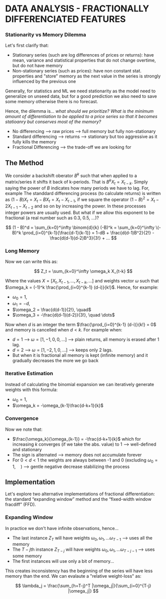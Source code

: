 # DATA ANALYSIS - FRACTIONALLY DIFFERENCIATED FEATURES

### Stationarity vs Memory Dilemma

Let's first clarify that:

- Stationary series (such are log differences of prices or returns): have mean, variance and statistical properties that do not change overtime, but do not have memory
- Non-stationary series (such as prices): have non constant stat. properties and "store" memory as the next value in the series is strongly influenced by the previous one

Generally, for statistics and ML we need stationarity as the model need to generalize on unseed data, but for a good prediction we also need to save some memory otherwise there is no forecast.

Hence, the dilemma is... *what should we prioritize? What is the minimum amount of differentiation to be applied to a price series so that it becomes statioanry but conserves most of the memory?*

- No differencing --> raw prices --> full memory but fully non-stationary
- Standard differencing --> returns --> stationary but too aggressive as it fully kills the memory
- Fractional Differencing --> the trade-off we are looking for
 
## The Method

We consider a backshift oberator $B^k$ such that when applied to a matrix/series it shifts it back of k-periods. That is $B^kX_t = X_{t-k}$. Simply saying the power of $B$ indicates how many periods we have to lag. For, example 
The standdard differencing process (to calculate returns) is written as $(1-B)X_t = X_t - BX_t = X_t - X_{t-1}$, if we square the operator $(1-B)^2 = X_t - 2X_{t-1} - X_{t-2}$ and so on by increasing the power. In these processes integer powers
are usually used. But what if we allow this exponent to be fractional (a real number such as 0.3, 0.5, ...)?

$$
(1 - B)^d = \sum_{k=0}^\infty \binom{d}{k} (-B)^k = \sum_{k=0}^\infty \(-B)^k \prod_{i=0}^{k-1}{\frac{d-1}{k-1}} = 1-dB + \frac{d(d-1)B^2}{2!} - \frac{d(d-1)(d-2)B^3}{3!} + ...
$$

### Long Memory

Now we can write this as:

$$
Z_t = \sum_{k=0}^\infty \omega_k X_{t-k}
$$

Where the values $X = [X_t, X_{t-1}, ..., X_{t-k}, ...]$ and weights vector $\omega$ such that $\omega_k = (-1)^k \frac{\prod_{i=0}^{k-1} (d-i)}{k!}$. Hence, for example:

- $\omega_0 = 1, \quad$
- $\omega_1 = -d, \quad$
- $\omega_2 = \frac{d(d-1)}{2!}, \quad$
- $\omega_3 = -\frac{d(d-1)(d-2)}{3!}, \quad \dots$

Now when $d$ is an integer the term $\frac{\prod_{i=0}^{k-1} (d-i)}{k!} = 0$ and memory is cancelled when $d<k$. For example when:

- $d=1$ --> $\omega = [1,-1,0,0,...]$ --> plain returns, all memory is erased after 1 lag.
- $d=2$ --> $\omega = [1,-2,1,0,...]$ --> keeps only 2 lags.
- But when it is fractional all memory is kept (infinite memory) and it gradually decreases the more we go back

### Iterative Estimation

Instead of calculating the binomial expansion we can iteratively generate weights with this formula:

- $\omega_0 = 1, \quad$
- $\omega_k = -\omega_{k-1}\frac{d-k+1}{k}$

### Convergence 

Now we note that:

- $\frac{\omega_k}{\omega_{k-1}} = -\frac{d-k+1}{k}$ which for increasing $k$ converges (if we take the abs. value) to 1 --> well-defined and stationary
- The sign is alternated --> memory does not accumulate forever
- For $0<d<1$ the weights are always between -1 and 0 (excluding $\omega_0 = 1, \quad$) --> gentle negative decrease stabilizing the process

## Implementation

Let's explore two alternative implementations of fractional differentiation: the standard “expanding window” method and the “fixed-width window fracdiff” (FFD).

### Expanding Window 

In practice we don't have infinite observations, hence...

- The last instance $Z_T$ will have weights $\omega_0, \omega_1, ... \omega_{T-1}$ --> uses all the memory
- The $T-j$th instance $Z_{T-j}$ will have weights $\omega_0, \omega_1, ... \omega_{T-j-1}$ --> uses some memory
- The first instances will use only a bit of memory...

This creates inconsistency has the beginning of the series will have less memory than the end. We can evalaute a "relative weight-loss" as:

$$ \lambda_j = \frac{\sum_{h=T-j}^T |\omega_j|}{\sum_{i=0}^{T-j} |\omega_j|} $$
  
